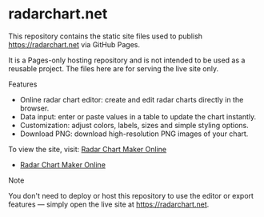 # radarchart.net

This repository contains the static site files used to publish https://radarchart.net via GitHub Pages.

It is a Pages-only hosting repository and is not intended to be used as a reusable project. The files here are for serving the live site only.

Features

- Online radar chart editor: create and edit radar charts directly in the browser.
- Data input: enter or paste values in a table to update the chart instantly.
- Customization: adjust colors, labels, sizes and simple styling options.
- Download PNG: download high-resolution PNG images of your chart.

To view the site, visit: [Radar Chart Maker Online](https://radarchart.net)

- <a href="https://radarchart.net" ref="dofollow">Radar Chart Maker Online</a>

Note

You don't need to deploy or host this repository to use the editor or export features — simply open the live site at https://radarchart.net.

